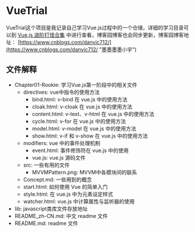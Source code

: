 # VueTrial
VueTrial这个项目是我记录自己学习Vue.js过程中的一个仓储，详细的学习目录可以到 [Vue.js 进阶打怪合集](https://lanesra712.github.io/2018/08/27/Vue-Overview/ "Vue.js 进阶打怪合集") 中进行查看，博客园博客也会同步更新，博客园博客地址： [https://www.cnblogs.com/danvic712/](https://www.cnblogs.com/danvic712/ "墨墨墨墨小宇") 

## 文件解释
+ Chapter01-Rookie: 学习Vue.js第一阶段中的相关文件
    - directives: vue中指令的使用方法
        - bind.html: v-bind 在 vue.js 中的使用方法
        - cloak.html: v-cloak 在 vue.js 中的使用方法
        - content.html: v-text、v-html 在 vue.js 中的使用方法
        - cycle.html: v-for 在 vue.js 中的使用方法
        - model.html: v-model 在 vue.js 中的使用方法
        - show.html: v-if 和 v-show 在 vue.js 中的使用方法
     - modifiers: vue 中的事件处理机制
        - event.html: 事件修饰符在 vue.js 中的使用
        - vue.js: vue.js 源码文件
    - src: 一些有用的文件
        - MVVMPattern.png: MVVM中各模块间的联系
    - Concept.md: 一些用到的概念 
    - start.html: 如何使用 Vue 的简单入门
    - style.html: 在 vue.js 中为元素设定样式
    - watcher.html: vue.js 中计算属性与监听器的使用
+ lib: javascript类库文件存放地址
+ README_zh-CN.md: 中文 readme 文件 
+ README.md: readme 文件
